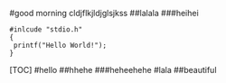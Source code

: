 
#good morning cldjflkjldjglsjkss
##lalala
###heihei

```
#inlcude "stdio.h"
{
 printf("Hello World!");
}

```
[TOC]
#hello
##hhehe
###heheehehe
#lala
##beautiful
